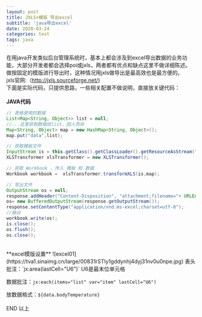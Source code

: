 ```yaml
---
layout: post
title: JXLS+模版 导出excel
subtitle: 'java导出excel'
date: 2020-03-24
categories: test
tags: java 
---
```


在用java开发类似后台管理系统时，基本上都会涉及到excel导出数据的业务功能，大部分开发者都会选择poi或jxls，两者都有优点和缺点这里不做详细陈述。做按固定的模版进行导出时，这种情况用jxls做导出是最高效也是最方便的。  
jxls官网:（http://jxls.sourceforge.net/)  
下面是实际代码，只提供思路，一些相关配置不做说明，直接放关键代码：  
<br/>
**JAVA代码**
```java
// 表格使用的数据
List<Map<String, Object>> list = null;
//...这里获取数据给list，因人而异
Map<String, Object> map = new HashMap<String, Object>();
map.put("data",list);

// 获取模板文件
InputStream is = this.getClass().getClassLoader().getResourceAsStream("../template/register.xlsx");
XLSTransformer xlsTransformer = new XLSTransformer();

// 获取 Workbook ，传入 模板 和 数据  
Workbook workbook =  xlsTransformer.transformXLS(is,map);

// 写出文件
OutputStream os = null;
response.addHeader("Content-Disposition", "attachment;filename="+ URLEncoder.encode("外来人员健康登记表.xlsx", "UTF-8"));
os= new BufferedOutputStream(response.getOutputStream());
response.setContentType("application/vnd.ms-excel;charset=utf-8");
//输出
workbook.write(os);
is.close();
os.flush();
os.close();
```
<br/>
**excel模版设置**  
![excel01](https://tva1.sinaimg.cn/large/00831rSTly1gddynhj4dyj31nv0u0npe.jpg)
表头批注：`jx:area(lastCell="U6")`    U6是最末位单元格
  
数据批注：`jx:each(items="list" var="item" lastCell="U6")`
  
放数据格式：`${data.bodyTemperature}`  
<br/>END 以上

